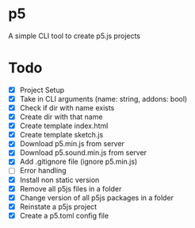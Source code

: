 # p5
A simple CLI tool to create p5.js projects

# Todo
- [x] Project Setup
- [x] Take in CLI arguments (name: string, addons: bool)
- [x] Check if dir with name exists
- [x] Create dir with that name
- [x] Create template index.html
- [x] Create template sketch.js
- [x] Download p5.min.js from server
- [x] Download p5.sound.min.js from server
- [x] Add .gitignore file (ignore p5.min.js)
- [ ] Error handling
- [x] Install non static version
- [x] Remove all p5js files in a folder
- [x] Change version of all p5js packages in a folder
- [x] Reinstate a p5js project
- [x] Create a p5.toml config file